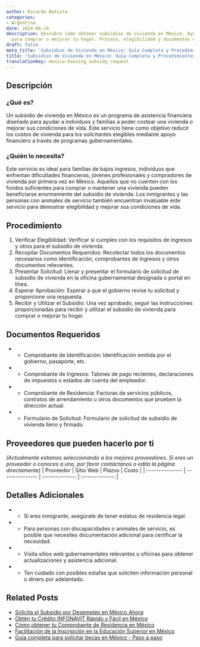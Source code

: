 ```yaml
---
author: Ricardo Batista
categories:
- Argentina
date: 2024-06-24
description: Descubre cómo obtener subsidios de vivienda en México. Ayuda financiera
  para comprar o mejorar tu hogar. Proceso, elegibilidad y documentos necesarios.
draft: false
meta_title: 'Subsidios de Vivienda en México: Guía Completa y Procedimientos'
title: 'Subsidios de Vivienda en México: Guía Completa y Procedimientos'
translationKey: mexico-housing_subsidy_request
---
```



## Descripción
### ¿Qué es?
Un subsidio de vivienda en México es un programa de asistencia financiera diseñado para ayudar a individuos y familias a poder costear una vivienda o mejorar sus condiciones de vida. Este servicio tiene como objetivo reducir los costos de vivienda para los solicitantes elegibles mediante apoyo financiero a través de programas gubernamentales.

### ¿Quién lo necesita?
Este servicio es ideal para familias de bajos ingresos, individuos que enfrentan dificultades financieras, jóvenes profesionales y compradores de vivienda por primera vez en México. Aquellos que no cuenten con los fondos suficientes para comprar o mantener una vivienda pueden beneficiarse enormemente del subsidio de vivienda. Los inmigrantes y las personas con animales de servicio también encuentran invaluable este servicio para demostrar elegibilidad y mejorar sus condiciones de vida.

## Procedimiento

1. Verificar Elegibilidad: Verificar si cumples con los requisitos de ingresos y otros para el subsidio de vivienda.
2. Recopilar Documentos Requeridos: Recolectar todos los documentos necesarios como identificación, comprobantes de ingresos y otros documentos relevantes.
3. Presentar Solicitud: Llenar y presentar el formulario de solicitud de subsidio de vivienda en la oficina gubernamental designada o portal en línea.
4. Esperar Aprobación: Esperar a que el gobierno revise tu solicitud y proporcione una respuesta.
5. Recibir y Utilizar el Subsidio: Una vez aprobado, seguir las instrucciones proporcionadas para recibir y utilizar el subsidio de vivienda para comprar o mejorar tu hogar.

## Documentos Requeridos

- * Comprobante de Identificación: Identificación emitida por el gobierno, pasaporte, etc.
- * Comprobante de Ingresos: Talones de pago recientes, declaraciones de impuestos o estados de cuenta del empleador.
- * Comprobante de Residencia: Facturas de servicios públicos, contratos de arrendamiento u otros documentos que prueben la dirección actual.
- * Formulario de Solicitud: Formulario de solicitud de subsidio de vivienda lleno y firmado.

## Proveedores que pueden hacerlo por ti
_(Actualmente estamos seleccionando a los mejores proveedores. Si eres un proveedor o conoces a uno, por favor contáctanos o edita la página directamente)_
| Proveedor       |     Sitio Web    |     Plazos    |     Costo    |
| --------------- | --------------- |  :-------------: | :-------------: |

## Detalles Adicionales

- * Si eres inmigrante, asegúrate de tener estatus de residencia legal.
- * Para personas con discapacidades o animales de servicio, es posible que necesites documentación adicional para certificar la necesidad.
- * Visita sitios web gubernamentales relevantes u oficinas para obtener actualizaciones y asistencia adicional.
- * Ten cuidado con posibles estafas que soliciten información personal o dinero por adelantado.
## Related Posts

- [Solicita el Subsidio por Desempleo en México Ahora](https://tramitit.com/spanish/guides/mexico/solicitud_de_subsidio_para_desempleo/)
- [Obtén tu Crédito INFONAVIT Rápido y Fácil en México](https://tramitit.com/spanish/guides/mexico/solicitud_de_crédito_infonavit/)
- [Cómo obtener tu Comprobante de Residencia en México](https://tramitit.com/spanish/guides/mexico/carta_de_residencia/)
- [Facilitación de la Inscripción en la Educación Superior en México](https://tramitit.com/spanish/guides/mexico/inscripción_a_educación_superior/)
- [Guía completa para solicitar becas en México - Paso a paso](https://tramitit.com/spanish/guides/mexico/solicitud_de_beca/)